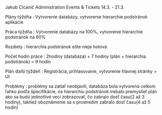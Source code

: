 Jakub Cicanič
Administration Events & Tickets 
14.3. - 21.3.

Plány týždňa : Vytvorenie databázy, vytvorenie hierarchie podstránok aplikácie

Práca týždňa : Vytvorenie databázy na 100%, vytvorenie hierarchie podstránok na 60%

Rozdiely : hierarchia podstránok ešte nieje hotová

Počet hodín práce : 2hodiny (databáza) + 7 hodiny (plán + hierarchia podstránok) = 9 hodín

Plán ďalší týždeň : Registrácia, prihlasovanie, vytvorenie hlavnej stránky + UI

Problémy : problémy sa zatiaľ neobjavili, databáza bola vytvorená celkom ľahko podľa špecifikácie, na hierarchiu podstránok trebalo premyslieť plán ako sa budú jednotlivé veci zobrazovať, čo zabralo dosť času(2 až 3 hodiny), taktiež oboznámenie sa s prostredím zabralo dosť času(4 až 5 hodín)
